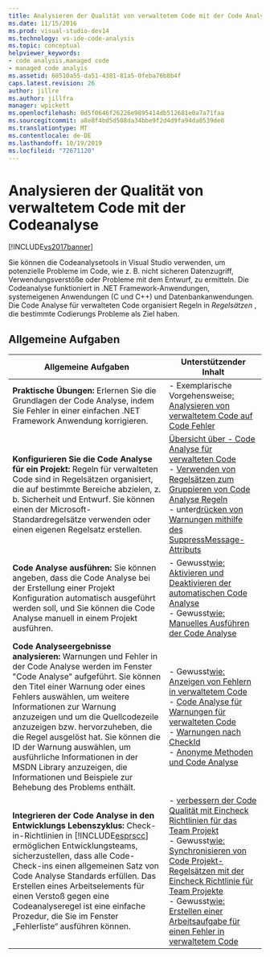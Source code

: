 ```yaml
---
title: Analysieren der Qualität von verwaltetem Code mit der Code Analyse | Microsoft-Dokumentation
ms.date: 11/15/2016
ms.prod: visual-studio-dev14
ms.technology: vs-ide-code-analysis
ms.topic: conceptual
helpviewer_keywords:
- code analysis,managed code
- managed code analyis
ms.assetid: 68510a55-da51-4381-81a5-0feba76b8b4f
caps.latest.revision: 26
author: jillre
ms.author: jillfra
manager: wpickett
ms.openlocfilehash: 0d5f0646f26226e9895414db512681e0a7a71faa
ms.sourcegitcommit: a8e8f4bd5d508da34bbe9f2d4d9fa94da0539de0
ms.translationtype: MT
ms.contentlocale: de-DE
ms.lasthandoff: 10/19/2019
ms.locfileid: "72671120"
---
```

# <a name="analyzing-managed-code-quality-by-using-code-analysis"></a>Analysieren der Qualität von verwaltetem Code mit der Codeanalyse
[!INCLUDE[vs2017banner](../includes/vs2017banner.md)]

Sie können die Codeanalysetools in Visual Studio verwenden, um potenzielle Probleme im Code, wie z. B. nicht sicheren Datenzugriff, Verwendungsverstöße oder Probleme mit dem Entwurf, zu ermitteln. Die Codeanalyse funktioniert in .NET Framework-Anwendungen, systemeigenen Anwendungen (C und C++) und Datenbankanwendungen. Die Code Analyse für verwalteten Code organisiert Regeln in *Regelsätzen* , die bestimmte Codierungs Probleme als Ziel haben.

## <a name="common-tasks"></a>Allgemeine Aufgaben

|Allgemeine Aufgaben|Unterstützender Inhalt|
|------------------|------------------------|
|**Praktische Übungen:** Erlernen Sie die Grundlagen der Code Analyse, indem Sie Fehler in einer einfachen .NET Framework Anwendung korrigieren.|-    Exemplarische Vorgehensweise[: Analysieren von verwaltetem Code auf Code Fehler](../code-quality/walkthrough-analyzing-managed-code-for-code-defects.md)|
|**Konfigurieren Sie die Code Analyse für ein Projekt:** Regeln für verwalteten Code sind in Regelsätzen organisiert, die auf bestimmte Bereiche abzielen, z. b. Sicherheit und Entwurf. Sie können einen der Microsoft-Standardregelsätze verwenden oder einen eigenen Regelsatz erstellen.|[Übersicht über -    Code Analyse für verwalteten Code](../code-quality/code-analysis-for-managed-code-overview.md)<br />-   [Verwenden von Regelsätzen zum Gruppieren von Code Analyse Regeln](../code-quality/using-rule-sets-to-group-code-analysis-rules.md)<br />-    unter[drücken von Warnungen mithilfe des SuppressMessage-Attributs](../code-quality/suppress-warnings-by-using-the-suppressmessage-attribute.md)|
|**Code Analyse ausführen:** Sie können angeben, dass die Code Analyse bei der Erstellung einer Projekt Konfiguration automatisch ausgeführt werden soll, und Sie können die Code Analyse manuell in einem Projekt ausführen.|-    Gewusst[wie: Aktivieren und Deaktivieren der automatischen Code Analyse](../code-quality/how-to-enable-and-disable-automatic-code-analysis-for-managed-code.md)<br />-    Gewusst[wie: Manuelles Ausführen der Code Analyse](../code-quality/how-to-run-code-analysis-manually-for-managed-code.md)|
|**Code Analyseergebnisse analysieren:** Warnungen und Fehler in der Code Analyse werden im Fenster "Code Analyse" aufgeführt. Sie können den Titel einer Warnung oder eines Fehlers auswählen, um weitere Informationen zur Warnung anzuzeigen und um die Quellcodezeile anzuzeigen bzw. hervorzuheben, die die Regel ausgelöst hat. Sie können die ID der Warnung auswählen, um ausführliche Informationen in der MSDN Library anzuzeigen, die Informationen und Beispiele zur Behebung des Problems enthält.|-    Gewusst[wie: Anzeigen von Fehlern in verwaltetem Code](../code-quality/how-to-view-managed-code-defects.md)<br />-   [Code Analyse für Warnungen für verwalteten Code](../code-quality/code-analysis-for-managed-code-warnings.md)<br />-   [Warnungen nach CheckId](../code-quality/code-analysis-warnings-for-managed-code-by-checkid.md)<br />-   [Anonyme Methoden und Code Analyse](../code-quality/anonymous-methods-and-code-analysis.md)|
|**Integrieren der Code Analyse in den Entwicklungs Lebenszyklus:** Check-in-Richtlinien in [!INCLUDE[esprscc](../includes/esprscc-md.md)] ermöglichen Entwicklungsteams, sicherzustellen, dass alle Code-Check-ins einen allgemeinen Satz von Code Analyse Standards erfüllen. Das Erstellen eines Arbeitselements für einen Verstoß gegen eine Codeanalyseregel ist eine einfache Prozedur, die Sie im Fenster „Fehlerliste“ ausführen können.|-   [verbessern der Code Qualität mit Eincheck Richtlinien für das Team Projekt](../code-quality/enhancing-code-quality-with-team-project-check-in-policies.md)<br />-    Gewusst[wie: Synchronisieren von Code Projekt-Regelsätzen mit der Eincheck Richtlinie für Team Projekte](../code-quality/how-to-synchronize-code-project-rule-sets-with-team-project-check-in-policy.md)<br />-    Gewusst[wie: Erstellen einer Arbeitsaufgabe für einen Fehler in verwaltetem Code](../code-quality/how-to-create-a-work-item-for-a-managed-code-defect.md)|
